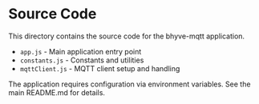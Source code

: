 # Source Code

This directory contains the source code for the bhyve-mqtt application.

- `app.js` - Main application entry point
- `constants.js` - Constants and utilities
- `mqttClient.js` - MQTT client setup and handling

The application requires configuration via environment variables. See the main README.md for details.